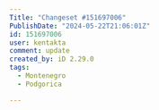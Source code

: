 ```yaml
---
Title: "Changeset #151697006"
PublishDate: "2024-05-22T21:06:01Z"
id: 151697006
user: kentakta
comment: update
created_by: iD 2.29.0
tags:
  - Montenegro
  - Podgorica

---
```


